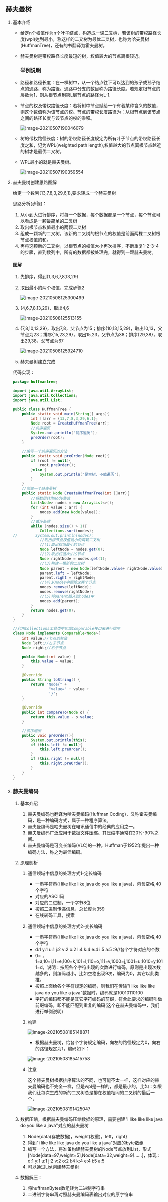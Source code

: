 ## 赫夫曼树

1. 基本介绍

   - 给定n个权值作为n个叶子结点，构造成一课二叉树，若该树的带权路径长度(wpl)达到最小，称这样的二叉树为最优二叉树，也称为哈夫曼树(HuffmanTree)，还有的书翻译为霍夫曼树。

   - 赫夫曼树是带权路径长度最短的树，权值较大的节点离根较近。

     ### 举例说明

   - 路径和路径长度：在一棵树中，从一个结点往下可以达到的孩子或孙子结点的通路，称为路径。通路中分支的数目称为路径长度。若规定根节点的层数为1，则从根节点到第L层节点的路径为L-1.

   - 节点的权及带权路径长度：若将树中节点赋给一个有着某种含义的数值，则这个数值称为该节点的权。节点的带权长度路径为：从根节点到该节点之间的路径长度与该节点的权的乘积。

     ![image-20210507190046079](img/image-20210507190046079-1620385247951.png)

   - 树的带权路径长度：树的带权路径长度规定为所有叶子节点的带权路径长度之和，记为WPL(weighted path length),权值越大的节点离根节点越近的树才是最优二叉树。

   - WPL最小的就是赫夫曼树。

     ![image-20210507190359554](img/image-20210507190359554-1620385440693.png)

2. 赫夫曼树创建思路图解

   给定一个数列{13,7,8,3,29,6,1},要求转成一个赫夫曼树

   思路分析(步骤)：

   1. 从小到大进行排序，将每一个数据，每个数据都是一个节点，每个节点可以看成是一颗最简单的二叉树
   2. 取出根节点权值最小的两颗二叉树
   3. 组成一颗新的二叉树，该新的二叉树的根节点的权值是前面两棵二叉树根节点权值的和。
   4. 再将这颗新的二叉树，以根节点的权值大小再次排序，不断重复1-2-3-4的步骤，直到数列中，所有的数据都被处理完，就得到一颗赫夫曼树。
   
   #### 图解
   
   1. 先排序，得到{1,3,6,7,8,13,29}
   
   2. 取出最小的两个权值，完成步骤2
   
      ![image-20210508125300499](img/image-20210508125300499-1620449582247.png)
   
   3. {4,6,7,8,13,29}，取出4,6
   
      ![image-20210508125513155](img/image-20210508125513155-1620449715205.png)
   
   4. {7,8,10,13,29}，取出7,8，父节点为15；排序{10,13,15,29}，取出10,13，父节点为23；排序{15,23,29}，取出15,23，父节点为38；排序{29,38}，取出29,38，父节点为67
   
      ![image-20210508125924710](img/image-20210508125924710-1620449967450.png)
   
   5. 赫夫曼树建立完成
   
   代码实现：
   
   ```java
   package huffmantree;
   
   import java.util.ArrayList;
   import java.util.Collections;
   import java.util.List;
   
   public class HuffmanTree {
       public static void main(String[] args){
           int []arr = {13,7,8,3,29,6,1};
           Node root = CreateHuffmanTree(arr);
           //前序遍历
           System.out.println("前序遍历");
           preOrder(root);
       }
   
       //编写一个前序遍历的方法
       public static void preOrder(Node root){
           if (root != null){
               root.preOrder();
           }else {
               System.out.println("是空树，不能遍历");
           }
       }
       //创建一个赫夫曼树
       public static Node CreateHuffmanTree(int []arr){
           //将数组转为node集合
           List<Node> nodes = new ArrayList<>();
           for (int value : arr) {
               nodes.add(new Node(value));
           }
           //循环处理
           while (nodes.size() > 1){
               Collections.sort(nodes);
   //        System.out.println(nodes);
               //取出根节点权值最小的两颗二叉树
               //(1)取出权值最小的节点
               Node leftNode = nodes.get(0);
               //(2)取出权值次小的节点
               Node rightNode = nodes.get(1);
               //(3)构建一棵新的二叉树
               Node parent = new Node(leftNode.value+ rightNode.value);
               parent.left = leftNode;
               parent.right = rightNode;
               //(4)从nodes中删除这两个节点
               nodes.remove(leftNode);
               nodes.remove(rightNode);
               //(5)将parent插入到nodes中
               nodes.add(parent);
           }
           return nodes.get(0);
       }
   }
   
   //利用Collections工具类中实现Comparable接口来进行排序
   class Node implements Comparable<Node>{
       int value;//节点的权值
       Node left;//左子节点
       Node right;//右子节点
   
       public Node(int value) {
           this.value = value;
       }
   
       @Override
       public String toString() {
           return "Node{" +
                   "value=" + value +
                   '}';
       }
   
       @Override
       public int compareTo(Node o) {
           return this.value - o.value;
       }
   
       //前序遍历
       public void preOrder(){
           System.out.println(this);
           if (this.left != null){
               this.left.preOrder();
           }
           if (this.right != null){
               this.right.preOrder();
           }
       }
   }
   
   ```
   
   
   
3. ### 赫夫曼编码

   1. 基本介绍

      1. 赫夫曼编码也翻译为哈夫曼编码(Huffman Coding)，又称霍夫曼编码，是一种编码方式，属于一种程序算法。
      2. 赫夫曼编码是哈夫曼树在电讯通信中的经典的应用之一。
      3. 赫夫曼编码广泛应用于数据文件压缩。其压缩率通常在20%-90%之间。
      4. 赫夫曼编码是可变长编码(VLC)的一种。Huffman于1952年提出一种编码方法，称之为最佳编码。

   2. 原理剖析

      1. 通信领域中信息的处理方式1-定长编码

         - 一串字符串(i like like like java do you like a java)，包含空格,40个字符
         - 对应的ASCII码
         - 对应的二进制，一个字节8位
         - 按照二进制传递信息，总长度为359
         - 在线转码工具，搜索

      2. 通信领域中信息的处理方式2-变长编码

         - 一串字符串(i like like like java do you like a java)，包含空格,40个字符
         - d:1 y:1 u:1 j:2 v:2 o:2 l:4 k:4 e:4 i:5 a:5  :9//各个字符对应的个数
         - 0= ，1=a,10=i,11=e,100=k,101=l,110=o,111=v,1000=j,1001=u,1010=y,1011=d，说明：按照各个字符出现的次数进行编码，原则是出现次数越多的，则编码越小，比如空格出现9次，编码为0，其它以此类推。
         - 按照上面给各个字符规定的编码，则我们在传输"i like like like java do you like a java"数据时，编码就是10010110100
         - 字符的编码都不能是其它字符编码的前缀，符合此要求的编码叫做前缀编码，即不能匹配到重复的编码(这个在赫夫曼编码中，我们进行举例说明)

      3. 构建

         ![image-20210508185148871](img/image-20210508185148871-1620471111153.png)

         - 根据赫夫曼树，给各个字符规定编码，向左的路径规定为0，向右的路径规定为1，编码如下：

         ![image-20210508185415758](img/image-20210508185415758-1620471259788.png)

      4. 注意

         这个赫夫曼树根据排序算法的不同，也可能不太一样，这样对应的赫夫曼编码也不完全一样，但是wpl是一样的，都是最小的，比如：如果我们让每次生成的新的二叉树总是排在权值相同的二叉树的最后一个，

         ![image-20210508191425047](img/image-20210508191425047-1620472466548.png)

   3. 数据压缩，根据赫夫曼编码压缩数据的原理，需要创建"i like like like java do you like a java"对应的赫夫曼树

      1. Node{data(存放数据)，weight(权重)，left，right}
      2. 得到"i like like like java do you like a java"对应的byte数组
      3. 编写一个方法，将准备构建赫夫曼树的Node节点放到List，形式[Node[data=97,weight=5],Node[data=32,weight=9]……]，体现：d:1 y:1 u:1 j:2 v:2 o:2 l:4 k:4 e:4 i:5 a:5
      4. 可以通过List创建赫夫曼树
      
   4. 数据解压：
   
      1. 将huffmanBytes数组转为二进制字符串
      2. 二进制字符串再对照赫夫曼编码表输出对应的原字符串